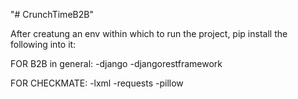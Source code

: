 "# CrunchTimeB2B" 

After creatung an env within which to run the project, pip install the following into it:

FOR B2B in general:
-django
-djangorestframework

FOR CHECKMATE:
-lxml
-requests
-pillow
